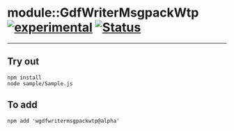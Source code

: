 
# module::GdfWriterMsgpackWtp [![experimental](https://img.shields.io/badge/stability-experimental-orange.svg)](https://github.com/emersion/stability-badges#experimental) [![Status](https://github.com/Wandalen/wGdfWriterMsgpackWtp/workflows/Test/badge.svg)](https://github.com/Wandalen/wGdfWriterMsgpackWtp/actions?query=workflow%3ATest)

___

## Try out
```
npm install
node sample/Sample.js
```

## To add
```
npm add 'wgdfwritermsgpackwtp@alpha'
```

